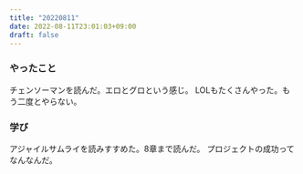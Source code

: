 ```yaml
---
title: "20220811"
date: 2022-08-11T23:01:03+09:00
draft: false
---
```


### やったこと
チェンソーマンを読んだ。エロとグロという感じ。
LOLもたくさんやった。もう二度とやらない。

### 学び
アジャイルサムライを読みすすめた。8章まで読んだ。
プロジェクトの成功ってなんなんだ。



